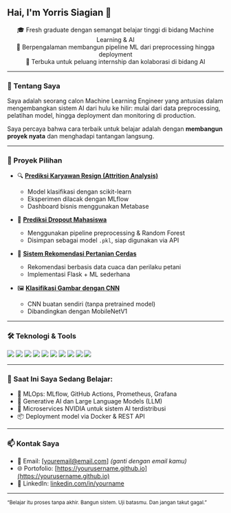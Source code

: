 ## Hai, I'm Yorris Siagian 👋


<p align="center">
  🎓 Fresh graduate dengan semangat belajar tinggi di bidang Machine Learning & AI <br>
  🔧 Berpengalaman membangun pipeline ML dari preprocessing hingga deployment <br>
  🌱 Terbuka untuk peluang internship dan kolaborasi di bidang AI
</p>

---

### 🧠 Tentang Saya

Saya adalah seorang calon Machine Learning Engineer yang antusias dalam mengembangkan sistem AI dari hulu ke hilir: mulai dari data preprocessing, pelatihan model, hingga deployment dan monitoring di production.

Saya percaya bahwa cara terbaik untuk belajar adalah dengan **membangun proyek nyata** dan menghadapi tantangan langsung.

---

### 💼 Proyek Pilihan

- 🔍 **[Prediksi Karyawan Resign (Attrition Analysis)](https://github.com/yourusername/project-attrition)**
  - Model klasifikasi dengan scikit-learn
  - Eksperimen dilacak dengan MLflow
  - Dashboard bisnis menggunakan Metabase

- 🧠 **[Prediksi Dropout Mahasiswa](https://github.com/yourusername/student-dropout)**
  - Menggunakan pipeline preprocessing & Random Forest
  - Disimpan sebagai model `.pkl`, siap digunakan via API

- 🌾 **[Sistem Rekomendasi Pertanian Cerdas](https://github.com/yourusername/agri-recommender)**
  - Rekomendasi berbasis data cuaca dan perilaku petani
  - Implementasi Flask + ML sederhana

- 🖼️ **[Klasifikasi Gambar dengan CNN](https://github.com/yourusername/cnn-image-classifier)**
  - CNN buatan sendiri (tanpa pretrained model)
  - Dibandingkan dengan MobileNetV1

---

### 🛠️ Teknologi & Tools

<p>
  <img src="https://img.shields.io/badge/Python-blue?logo=python&logoColor=white"/>
  <img src="https://img.shields.io/badge/scikit--learn-orange?logo=scikit-learn&logoColor=white"/>
  <img src="https://img.shields.io/badge/Pandas-150458?logo=pandas&logoColor=white"/>
  <img src="https://img.shields.io/badge/TensorFlow-orange?logo=tensorflow&logoColor=white"/>
  <img src="https://img.shields.io/badge/PyTorch-red?logo=pytorch&logoColor=white"/>
  <img src="https://img.shields.io/badge/MLflow-black?logo=mlflow&logoColor=white"/>
  <img src="https://img.shields.io/badge/Docker-blue?logo=docker&logoColor=white"/>
  <img src="https://img.shields.io/badge/GitHub_Actions-2088FF?logo=github-actions&logoColor=white"/>
  <img src="https://img.shields.io/badge/Prometheus-E6522C?logo=prometheus&logoColor=white"/>
  <img src="https://img.shields.io/badge/Grafana-F46800?logo=grafana&logoColor=white"/>
</p>

---

### 🔭 Saat Ini Saya Sedang Belajar:

- 🎯 MLOps: MLflow, GitHub Actions, Prometheus, Grafana
- 🤖 Generative AI dan Large Language Models (LLM)
- 🧱 Microservices NVIDIA untuk sistem AI terdistribusi
- 📦 Deployment model via Docker & REST API

---

### 📫 Kontak Saya

- 📧 Email: [youremail@email.com] *(ganti dengan email kamu)*
- 🌐 Portofolio: [https://yourusername.github.io](https://yourusername.github.io)
- 💼 LinkedIn: [linkedin.com/in/yourname](https://linkedin.com/in/yourname)

---

<sub>“Belajar itu proses tanpa akhir. Bangun sistem. Uji batasmu. Dan jangan takut gagal.”</sub>

